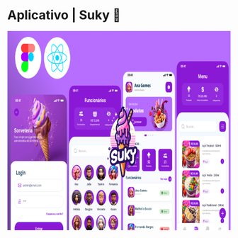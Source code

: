 

# Aplicativo | Suky 🍧
<p>

<img width="800" height="450" src="/to_readme/aplicativo.png">

</p>


